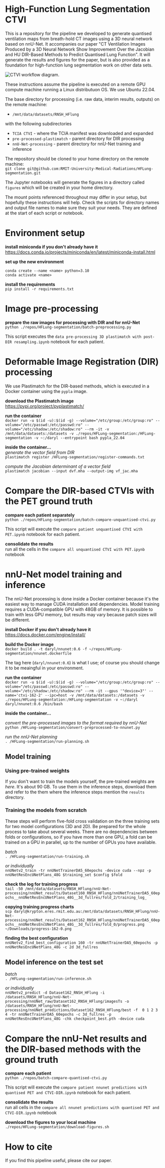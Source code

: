 # High-Function Lung Segmentation CTVI
This is a repository for the pipeline we developed to generate quantised ventilation maps from breath-hold CT images using a 3D neural network based on nnU-Net. It accompanies our paper "CT Ventilation Images Produced by a 3D Neural Network Show Improvement Over the Jacobian and HU DIR-Based Methods to Predict Quantised Lung Function". It will generate the results and figures for the paper, but is also provided as a foundation for high-function lung segmentation work on other data sets.

![CTVI workflow diagram.](/documentation/workflow.png)

These instructions assume the pipeline is executed on a remote GPU compute machine running a Linux distributuon OS. We use Ubuntu 22.04.

The base directory for processing (i.e. raw data, interim results, outputs) on the remote machine:
- `/mnt/data/datasets/RNSH_HFlung`

with the following subdirectories
* `TCIA CTVI` - where the TCIA manifest was downloaded and expanded
* `pre-processed-plastimatch` - parent directory for DIR processing
* `nnU-Net-processing` - parent directory for nnU-Net training and inference

The repository should be cloned to your home directory on the remote machine:  
`git clone git@github.com:RMIT-University-Medical-Radiations/HFLung-segmentation.git`

The Jupyter notebooks will generate the figures in a directory called `figures` which will be created in your home directory.

The mount points referenced throughout may differ in your setup, but hopefully these instructions will help. Check the scripts for directory names and output file names to make sure they suit your needs. They are defined at the start of each script or notebook.

# Environment setup
**install miniconda if you don't already have it**  
https://docs.conda.io/projects/miniconda/en/latest/miniconda-install.html

**set up the new environment**  
```
conda create --name <name> python=3.10
conda activate <name>
```

**install the requirements**  
`pip install -r requirements.txt`

# Image pre-processing
**prepare the raw images for processing with DIR and for nnU-Net**  
`python ./repos/HFLung-segmentation/batch-preprocessing.py`

This script executes the `data pre-processing 3D plastimatch with post-DIR resampling.ipynb` notebook for each patient.

# Deformable Image Registration (DIR) processing

We use Plastimatch for the DIR-based methods, which is executed in a Docker container using the `pypla` image.

**download the Plastimatch image**  
https://pypi.org/project/pyplastimatch/

**run the container**  
`docker run -u $(id -u):$(id -g) --volume="/etc/group:/etc/group:ro" --volume="/etc/passwd:/etc/passwd:ro" --volume="/etc/shadow:/etc/shadow:ro" --rm -it -v /mnt/data/datasets:/datasets -v ./repos/HFLung-segmentation:/HFLung-segmentation -v ~:/daryl --entrypoint bash pypla_22.04`

**inside the container...**  
*generate the vector field from DIR*  
`plastimatch register /HFLung-segmentation/register-commands.txt`

*compute the Jacobian determinant of a vector field*  
`plastimatch jacobian --input dvf.mha --output-img vf_jac.mha`

# Compare the DIR-based CTVIs with the PET ground truth
**compare each patient separately**  
`python ./repos/HFLung-segmentation/batch-compare-unquantised-ctvi.py`

This script will execute the `compare patient unquantised CTVI with PET.ipynb` notebook for each patient.

**consolidate the results**  
run all the cells in the `compare all unquantised CTVI with PET.ipynb` notebook

# nnU-Net model training and inference
The nnU-Net processing is done inside a Docker container because it's the easiest way to manage CUDA installation and dependencies. Model training requires a CUDA-compatible GPU with 48GB of memory. It is possible to train with less GPU memory, but results may vary because patch sizes will be different.

**install Docker if you don't already have it**  
https://docs.docker.com/engine/install/

**build the Docker image**  
`docker build . -t daryl/nnunet:0.6 -f ~/repos/HFLung-segmentation/nnunet.dockerfile`

The tag here (`daryl/nnunet:0.6`) is what I use; of course you should change it to be meaingful in your environment.

**run the container**  
`docker run -u $(id -u):$(id -g) --volume="/etc/group:/etc/group:ro" --volume="/etc/passwd:/etc/passwd:ro" --volume="/etc/shadow:/etc/shadow:ro" --rm -it --gpus '"device=3"' --name='ctvi-162-2' --ipc=host -v /mnt/data/datasets:/datasets -v ./repos/HFLung-segmentation:/HFLung-segmentation -v ~:/daryl daryl/nnunet:0.6 /bin/bash`

**inside the container...**  

*convert the pre-processed images to the format required by nnU-Net*  
`python /HFLung-segmentation/convert-preprocessed-to-nnunet.py`

*run the nnU-Net planning*  
`. /HFLung-segmentation/run-planning.sh`

## Model training

### Using pre-trained weights

If you don't want to train the models yourself, the pre-trained weights are _here_. It's about 90 GB. To use them in the inference steps, download them and refer to the them where the inference steps mention the `results` directory.

### Training the models from scratch

These steps will perform five-fold cross validation on the three training sets for two model configurations (3D and 2D). Be prepared for the whole process to take about several weeks. There are no dependencies between folds or configurations, so if you have more than one GPU, a fold can be trained on a GPU in parallel, up to the number of GPUs you have available.

*batch*  
`. /HFLung-segmentation/run-training.sh`

*or individually*  
`nnUNetv2_train -tr nnUNetTrainerDA5_60epochs -device cuda --npz -p nnUNetResEncUNetPlans_48G $training_set $config $fold`

**check the log for training progress**  
`tail -50 /mnt/data/datasets/RNSH_HFlung/nnU-Net-processing/nnUNet_results/Dataset160_RNSH_HFlung/nnUNetTrainerDA5_60epochs__nnUNetResEncUNetPlans_48G__3d_fullres/fold_2/training_log_`

**copying training progress charts**  
`scp daryl@krypton.eres.rmit.edu.au:/mnt/data/datasets/RNSH_HFlung/nnU-Net-processing/nnUNet_results/Dataset162_RNSH_HFlung/nnUNetTrainerDA5_60epochs__nnUNetResEncUNetPlans_48G__3d_fullres/fold_0/progress.png ~/Downloads/progress-162-0.png`

**finding the best configuration**  
`nnUNetv2_find_best_configuration 160 -tr nnUNetTrainerDA5_60epochs -p nnUNetResEncUNetPlans_48G -c 2d 3d_fullres`

## Model inference on the test set

*batch*  
`. /HFLung-segmentation/run-inference.sh`

*or individually*  
`nnUNetv2_predict -d Dataset162_RNSH_HFlung -i /datasets/RNSH_HFlung/nnU-Net-processing/nnUNet_raw/Dataset162_RNSH_HFlung/imagesTs -o /datasets/RNSH_HFlung/nnU-Net-processing/nnUNet_predictions/Dataset162_RNSH_HFlung/best -f  0 1 2 3 4 -tr nnUNetTrainerDA5_60epochs -c 3d_fullres -p nnUNetResEncUNetPlans_48G -chk checkpoint_best.pth -device cuda`

# Compare the nnU-Net results and the DIR-based methods with the ground truth

**compare each patient**  
`python ./repos/batch-compare-quantised-ctvi.py`

This script will execute the `compare patient nnunet predictions with quantised PET and CTVI-DIR.ipynb` notebook for each patient.

**consolidate the results**  
run all cells in the `compare all nnunet predictions with quantised PET and CTVI-DIR.ipynb` notebook

**download the figures to your local machine**  
`./repos/HFLung-segmentation/download-figures.sh`

# How to cite
If you find this pipeline useful, please cite our paper.
